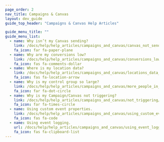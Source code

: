 ```yaml
---
page_order: 2
nav_title: Campaigns & Canvas
layout: dev_guide
guide_top_header: "Campaigns & Canvas Help Articles"

guide_menu_title: ""
guide_menu_list:
  - name: Why isn’t my Canvas sending?
    link: /docs/help/help_articles/campaigns_and_canvas/canvas_not_sending/
    fa_icon: far fa-paper-plane
  - name: Why are my conversions low?
    link: /docs/help/help_articles/campaigns_and_canvas/conversions_low/
    fa_icon: fas fa-comments-dollar
  - name: Where is my location data?
    link: /docs/help/help_articles/campaigns_and_canvas/locations_data_in_campaigns/
    fa_icon: fas fa-location-arrow
  - name: Why is my control group so large?
    link: /docs/help/help_articles/campaigns_and_canvas/more_people_in_control_group/
    fa_icon: far fa-dot-circle
  - name: Why is my Campaign/Canvas not triggering?
    link: /docs/help/help_articles/campaigns_and_canvas/not_triggering/
    fa_icon: far fa-times-circle
  - name: Using custom event properties.
    link: /docs/help/help_articles/campaigns_and_canvas/using_custom_event_properties/
    fa_icon: fas fa-code
  - name: Using event logging.
    url: /docs/help/help_articles/campaigns_and_canvas/using_event_logging/
    fa_icon: fas fa-clipboard-list
---
```

